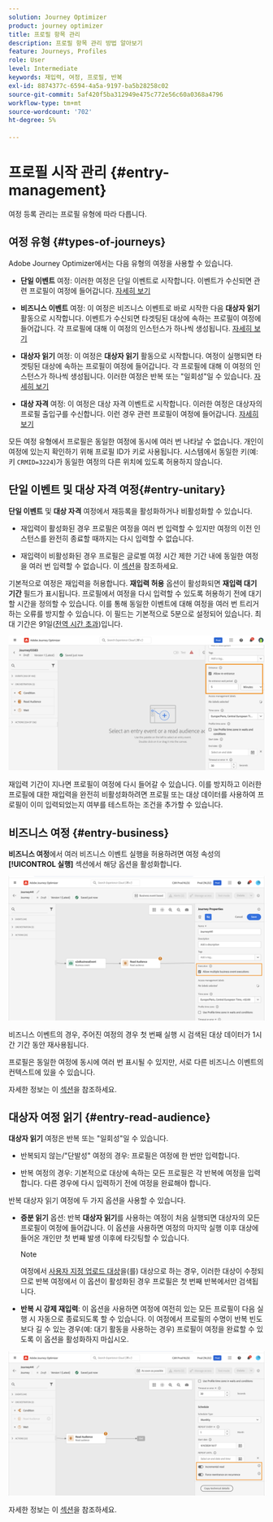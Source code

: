 ```yaml
---
solution: Journey Optimizer
product: journey optimizer
title: 프로필 항목 관리
description: 프로필 항목 관리 방법 알아보기
feature: Journeys, Profiles
role: User
level: Intermediate
keywords: 재입력, 여정, 프로필, 반복
exl-id: 8874377c-6594-4a5a-9197-ba5b28258c02
source-git-commit: 5af420f5ba312949e475c772e56c60a0368a4796
workflow-type: tm+mt
source-wordcount: '702'
ht-degree: 5%

---
```



# 프로필 시작 관리 {#entry-management}

여정 등록 관리는 프로필 유형에 따라 다릅니다.

## 여정 유형 {#types-of-journeys}

Adobe Journey Optimizer에서는 다음 유형의 여정을 사용할 수 있습니다.

* **단일 이벤트** 여정: 이러한 여정은 단일 이벤트로 시작합니다. 이벤트가 수신되면 관련 프로필이 여정에 들어갑니다. [자세히 보기](#entry-unitary)

* **비즈니스 이벤트** 여정: 이 여정은 비즈니스 이벤트로 바로 시작한 다음 **대상자 읽기** 활동으로 시작합니다. 이벤트가 수신되면 타겟팅된 대상에 속하는 프로필이 여정에 들어갑니다. 각 프로필에 대해 이 여정의 인스턴스가 하나씩 생성됩니다. [자세히 보기](#entry-business)

* **대상자 읽기** 여정: 이 여정은 **대상자 읽기** 활동으로 시작합니다. 여정이 실행되면 타겟팅된 대상에 속하는 프로필이 여정에 들어갑니다. 각 프로필에 대해 이 여정의 인스턴스가 하나씩 생성됩니다. 이러한 여정은 반복 또는 &quot;일회성&quot;일 수 있습니다. [자세히 보기](#entry-read-audience)

* **대상 자격** 여정: 이 여정은 대상 자격 이벤트로 시작합니다. 이러한 여정은 대상자의 프로필 출입구를 수신합니다. 이런 경우 관련 프로필이 여정에 들어갑니다. [자세히 보기](#entry-unitary)

모든 여정 유형에서 프로필은 동일한 여정에 동시에 여러 번 나타날 수 없습니다. 개인이 여정에 있는지 확인하기 위해 프로필 ID가 키로 사용됩니다. 시스템에서 동일한 키(예: 키 `CRMID=3224`)가 동일한 여정의 다른 위치에 있도록 허용하지 않습니다.

## 단일 이벤트 및 대상 자격 여정{#entry-unitary}

**단일 이벤트** 및 **대상 자격** 여정에서 재등록을 활성화하거나 비활성화할 수 있습니다.

* 재입력이 활성화된 경우 프로필은 여정을 여러 번 입력할 수 있지만 여정의 이전 인스턴스를 완전히 종료할 때까지는 다시 입력할 수 없습니다.

* 재입력이 비활성화된 경우 프로필은 글로벌 여정 시간 제한 기간 내에 동일한 여정을 여러 번 입력할 수 없습니다. 이 [섹션](../building-journeys/journey-properties.md#global_timeout)을 참조하세요.

기본적으로 여정은 재입력을 허용합니다. **재입력 허용** 옵션이 활성화되면 **재입력 대기 기간** 필드가 표시됩니다. 프로필에서 여정을 다시 입력할 수 있도록 허용하기 전에 대기할 시간을 정의할 수 있습니다. 이를 통해 동일한 이벤트에 대해 여정을 여러 번 트리거하는 오류를 방지할 수 있습니다. 이 필드는 기본적으로 5분으로 설정되어 있습니다. 최대 기간은 91일([전역 시간 초과](journey-properties.md#global_timeout))입니다.

<!--
When a journey ends, its status is **[!UICONTROL Closed]**. New individuals can no longer enter the journey. Persons already in the journey automatically exit the journey. 
-->

![](assets/journey-re-entrance.png)

재입력 기간이 지나면 프로필이 여정에 다시 들어갈 수 있습니다. 이를 방지하고 이러한 프로필에 대한 재입력을 완전히 비활성화하려면 프로필 또는 대상 데이터를 사용하여 프로필이 이미 입력되었는지 여부를 테스트하는 조건을 추가할 수 있습니다.

<!--
Due to the 30-day journey timeout, when journey reentrance is not allowed, we cannot make sure the reentrance blocking will work more than 91 days. Indeed, as we remove all information about persons who entered the journey 91 days after they enter, we cannot know the person entered previously, more than 91 days ago. -->

## 비즈니스 여정 {#entry-business}

<!--
Business events follow reentrance rules in the same way as for unitary events. If a journey allows reentrance, the next business event will be processed.
-->

**비즈니스 여정**&#x200B;에서 여러 비즈니스 이벤트 실행을 허용하려면 여정 속성의 **[!UICONTROL 실행]** 섹션에서 해당 옵션을 활성화합니다.

![](assets/business-entry.png)

비즈니스 이벤트의 경우, 주어진 여정의 경우 첫 번째 실행 시 검색된 대상 데이터가 1시간 기간 동안 재사용됩니다.

프로필은 동일한 여정에 동시에 여러 번 표시될 수 있지만, 서로 다른 비즈니스 이벤트의 컨텍스트에 있을 수 있습니다.

자세한 정보는 이 [섹션](../event/about-creating-business.md)을 참조하세요.

## 대상자 여정 읽기 {#entry-read-audience}

**대상자 읽기** 여정은 반복 또는 &quot;일회성&quot;일 수 있습니다.

* 반복되지 않는/&quot;단발성&quot; 여정의 경우: 프로필은 여정에 한 번만 입력합니다.

* 반복 여정의 경우: 기본적으로 대상에 속하는 모든 프로필은 각 반복에 여정을 입력합니다. 다른 경우에 다시 입력하기 전에 여정을 완료해야 합니다.

반복 대상자 읽기 여정에 두 가지 옵션을 사용할 수 있습니다.

* **증분 읽기** 옵션: 반복 **대상자 읽기**&#x200B;를 사용하는 여정이 처음 실행되면 대상자의 모든 프로필이 여정에 들어갑니다. 이 옵션을 사용하면 여정의 마지막 실행 이후 대상에 들어온 개인만 첫 번째 발생 이후에 타깃팅할 수 있습니다.

  >[!NOTE]
  >
  >여정에서 [사용자 지정 업로드 대상](../audience/about-audiences.md#segments-in-journey-optimizer)을(를) 대상으로 하는 경우, 이러한 대상이 수정되므로 반복 여정에서 이 옵션이 활성화된 경우 프로필은 첫 번째 반복에서만 검색됩니다.

* **반복 시 강제 재입력**: 이 옵션을 사용하면 여정에 여전히 있는 모든 프로필이 다음 실행 시 자동으로 종료되도록 할 수 있습니다. 이 여정에서 프로필의 수명이 반복 빈도보다 길 수 있는 경우(예: 대기 활동을 사용하는 경우) 프로필이 여정을 완료할 수 있도록 이 옵션을 활성화하지 마십시오.

![](assets/read-audience-options.png)

자세한 정보는 이 [섹션](../building-journeys/read-audience.md#configuring-segment-trigger-activity)을 참조하세요.

<!--
After 91 days, a Read audience journey switches to the **Finished** status. This behavior is set for 91 days only (i.e. journey timeout default value) as all information about profiles who entered the journey is removed 91 days after they entered. Persons still in the journey automatically are impacted. They exit the journey after the 30 day timeout. 
-->

